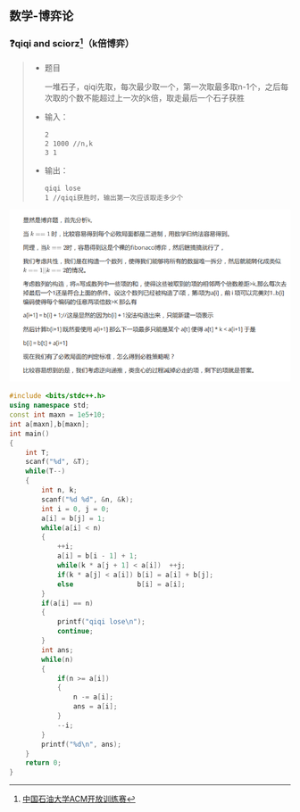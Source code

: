 ## 数学-博弈论

### :question:qiqi and sciorz[^1]（k倍博弈）

> - 题目
>
>   一堆石子，qiqi先取，每次最少取一个，第一次取最多取n-1个，之后每次取的个数不能超过上一次的k倍，取走最后一个石子获胜
>
> - 输入：
>
>   ```
>   2
>   2 1000 //n,k
>   3 1
>   ```
>
> - 输出：
>
>   ```
>   qiqi lose
>   1 //qiqi获胜时，输出第一次应该取走多少个
>   ```

![image-20200313133159131](K倍博弈.png)

```c++
#include <bits/stdc++.h>
using namespace std;
const int maxn = 1e5+10;
int a[maxn],b[maxn];
int main()
{
    int T;
    scanf("%d", &T);
    while(T--)
    {
        int n, k;
        scanf("%d %d", &n, &k);
        int i = 0, j = 0;
        a[i] = b[j] = 1;
        while(a[i] < n)
        {
            ++i;
            a[i] = b[i - 1] + 1;
            while(k * a[j + 1] < a[i])  ++j;
            if(k * a[j] < a[i]) b[i] = a[i] + b[j];
            else                b[i] = a[i];
        }
        if(a[i] == n)
        {
            printf("qiqi lose\n");
            continue;
        }
        int ans;
        while(n)
        {
            if(n >= a[i])
            {
                n -= a[i];
                ans = a[i];
            }
            --i;
        }
        printf("%d\n", ans);
    }
    return 0;
}
```

[^1]:[中国石油大学ACM开放训练赛](https://www.cnblogs.com/QingyuYYYYY/p/12446909.html)

